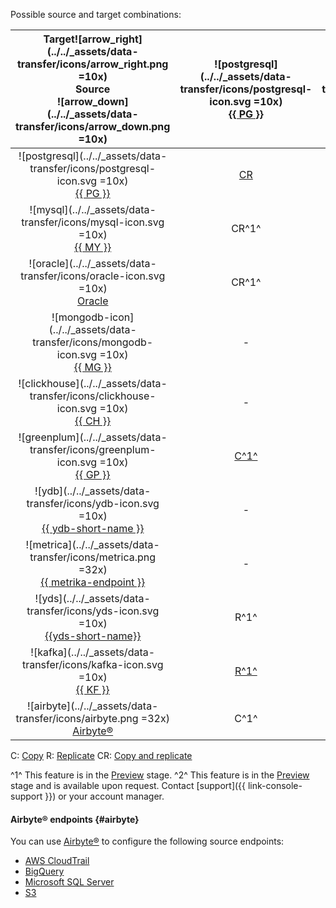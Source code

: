Possible source and target combinations:



| Target![arrow_right](../../_assets/data-transfer/icons/arrow_right.png =10x)<br>Source<br>![arrow_down](../../_assets/data-transfer/icons/arrow_down.png =10x) | ![postgresql](../../_assets/data-transfer/icons/postgresql-icon.svg =10x)<br>[{{ PG }}](../../data-transfer/operations/endpoint/target/postgresql.md) | ![mysql](../../_assets/data-transfer/icons/mysql-icon.svg =10x)<br>[{{ MY }}](../../data-transfer/operations/endpoint/target/mysql.md) | ![mongodb](../../_assets/data-transfer/icons/mongodb-icon.svg =10x)<br>[{{ MG }}](../../data-transfer/operations/endpoint/target/mongodb.md) | ![clickhouse](../../_assets/data-transfer/icons/clickhouse-icon.svg =10x)<br>[{{ CH }}](../../data-transfer/operations/endpoint/target/clickhouse.md) | ![greenplum](../../_assets/data-transfer/icons/greenplum-icon.svg =10x)<br>[{{ GP }}](../../data-transfer/operations/endpoint/target/greenplum.md) | ![ydb](../../_assets/data-transfer/icons/ydb-icon.svg =10x)<br>[{{ ydb-short-name }}](../../data-transfer/operations/endpoint/target/yandex-database.md) | ![object storage](../../_assets/data-transfer/icons/object-storage-icon.svg =10x)<br>[Object Storage](../../data-transfer/operations/endpoint/target/object-storage.md) | ![apache kafka](../../_assets/data-transfer/icons/kafka-icon.svg =10x)<br>[Apache Kafka](../../data-transfer/operations/endpoint/target/kafka.md) | ![yds](../../_assets/data-transfer/icons/yds-icon.svg =10x)<br>[{{yds-short-name}}](../../data-transfer/operations/endpoint/target/data-streams.md) | ![elasticsearch](../../_assets/data-transfer/icons/elasticsearch-icon.svg =10x)<br>[{{ ES }}](../../data-transfer/operations/endpoint/target/elasticsearch.md) | ![opensearch](../../_assets/data-transfer/icons/opensearch-icon.svg =10x)<br>[{{ OS }}](../../data-transfer/operations/endpoint/target/opensearch.md) | ![arrow_left](../../_assets/data-transfer/icons/arrow_left.png =10x)Target<br>Source<br>![arrow_down](../../_assets/data-transfer/icons/arrow_down.png =10x) |
|:--------------------------------------------------------------------------------------------------------------------------------------------------------------:|:-----------------------------------------------------------------------------------------------------------------------------------------------------:|:--------------------------------------------------------------------------------------------------------------------------------------:|:--------------------------------------------------------------------------------------------------------------------------------------------:|:-----------------------------------------------------------------------------------------------------------------------------------------------------:|:--------------------------------------------------------------------------------------------------------------------------------------------------:|:--------------------------------------------------------------------------------------------------------------------------------------------------------:|:-----------------------------------------------------------------------------------------------------------------------------------------------------------------------:|:-------------------------------------------------------------------------------------------------------------------------------------------------:|:---------------------------------------------------------------------------------------------------------------------------------------------------:|:--------------------------------------------------------------------------------------------------------------------------------------------------------------:|:-----------------------------------------------------------------------------------------------------------------------------------------------------:|:------------------------------------------------------------------------------------------------------------------------------------------------------------:|
|     ![postgresql](../../_assets/data-transfer/icons/postgresql-icon.svg =10x)<br>[{{ PG }}](../../data-transfer/operations/endpoint/source/postgresql.md)      |                                                [CR](../../data-transfer/tutorials/managed-postgresql)                                                 |                                                                 CR^1^                                                                  |                                                                      -                                                                       |                                                [CR](../../data-transfer/tutorials/rdbms-to-clickhouse)                                                |                                            [C](../../data-transfer/tutorials/managed-greenplum.md)R^1^                                             |                                                   [CR^1^](../../data-transfer/tutorials/mpg-to-ydb.md)                                                   |                                                       [C^1^](../../data-transfer/tutorials/mpg-to-objstorage.md)                                                        |                                                  [CR](../../data-transfer/tutorials/cdc-mpg.md)                                                   |                                                [CR^1^](../../data-transfer/tutorials/mpg-to-yds.md)                                                 |                                                                              C^1^                                                                              |                                                                         C^1^                                                                          |    ![postgresql](../../_assets/data-transfer/icons/postgresql-icon.svg =10x)<br>[{{ PG }}](../../data-transfer/operations/endpoint/source/postgresql.md)     |
|             ![mysql](../../_assets/data-transfer/icons/mysql-icon.svg =10x)<br>[{{ MY }}](../../data-transfer/operations/endpoint/source/mysql.md)             |                                                                         CR^1^                                                                         |                                           [C](../../data-transfer/tutorials/managed-mysql)R                                            |                                                                      -                                                                       |                                                [CR](../../data-transfer/tutorials/mysql-to-clickhouse)                                                |                                                                       CR^1^                                                                        |                                              [CR^1^](../../data-transfer/tutorials/managed-mysql-to-ydb.md)                                              |                                                       [C^1^](../../data-transfer/tutorials/mmy-objs-migration.md)                                                       |                                                  [CR](../../data-transfer/tutorials/cdc-mmy.md)                                                   |                                                [CR^1^](../../data-transfer/tutorials/mmy-to-yds.md)                                                 |                                                                               -                                                                                |                                                                           -                                                                           |            ![mysql](../../_assets/data-transfer/icons/mysql-icon.svg =10x)<br>[{{ MY }}](../../data-transfer/operations/endpoint/source/mysql.md)            |
|            ![oracle](../../_assets/data-transfer/icons/oracle-icon.svg =10x)<br>[Oracle](../../data-transfer/operations/endpoint/source/oracle.md)             |                                                                         CR^1^                                                                         |                                                                   -                                                                    |                                                                      -                                                                       |                                                                         CR^1^                                                                         |                                                                       CR^1^                                                                        |                                                                            -                                                                             |                                                                                    -                                                                                    |                                                                         -                                                                         |                                                                          -                                                                          |                                                                               -                                                                                |                                                                           -                                                                           |           ![oracle](../../_assets/data-transfer/icons/oracle-icon.svg =10x)<br>[Oracle](../../data-transfer/operations/endpoint/source/oracle.md)            |
|       ![mongodb-icon](../../_assets/data-transfer/icons/mongodb-icon.svg =10x)<br>[{{ MG }}](../../data-transfer/operations/endpoint/source/mongodb.md)        |                                                                           -                                                                           |                                                                   -                                                                    |                                            [CR](../../data-transfer/tutorials/managed-mongodb.md)                                            |                                                                           -                                                                           |                                                                         -                                                                          |                                                                            -                                                                             |                                                                                  C^1^                                                                                   |                                                                         -                                                                         |                                                                          -                                                                          |                                                                               -                                                                                |                                                                           -                                                                           |      ![mongodb-icon](../../_assets/data-transfer/icons/mongodb-icon.svg =10x)<br>[{{ MG }}](../../data-transfer/operations/endpoint/source/mongodb.md)       |
|     ![clickhouse](../../_assets/data-transfer/icons/clickhouse-icon.svg =10x)<br>[{{ CH }}](../../data-transfer/operations/endpoint/source/clickhouse.md)      |                                                                           -                                                                           |                                                                   -                                                                    |                                                                      -                                                                       |                                                 [C](../../data-transfer/tutorials/managed-clickhouse)                                                 |                                                                         -                                                                          |                                                                            -                                                                             |                                                                                    -                                                                                    |                                                                         -                                                                         |                                                                          -                                                                          |                                                                               -                                                                                |                                                                           -                                                                           |    ![clickhouse](../../_assets/data-transfer/icons/clickhouse-icon.svg =10x)<br>[{{ CH }}](../../data-transfer/operations/endpoint/source/clickhouse.md)     |
|       ![greenplum](../../_assets/data-transfer/icons/greenplum-icon.svg =10x)<br>[{{ GP }}](../../data-transfer/operations/endpoint/source/greenplum.md)       |                                           [C^1^](../../data-transfer/tutorials/greenplum-to-postgresql.md)                                            |                                                                   -                                                                    |                                                                      -                                                                       |                                             [C](../../data-transfer/tutorials/greenplum-to-clickhouse.md)                                             |                                             [C^1^](../../data-transfer/tutorials/managed-greenplum.md)                                             |                                                                            -                                                                             |                                                                                    -                                                                                    |                                                                         -                                                                         |                                                                          -                                                                          |                                                                               -                                                                                |                                                                           -                                                                           |      ![greenplum](../../_assets/data-transfer/icons/greenplum-icon.png =10x)<br>[{{ GP }}](../../data-transfer/operations/endpoint/source/greenplum.md)      |
|          ![ydb](../../_assets/data-transfer/icons/ydb-icon.svg =10x)<br>[{{ ydb-short-name }}](../../data-transfer/operations/endpoint/source/ydb.md)          |                                                                           -                                                                           |                                                                   -                                                                    |                                                                      -                                                                       |                                                                         CR^1^                                                                         |                                                                         -                                                                          |                                                                            -                                                                             |                                                                                  C^1^                                                                                   |                                                 [CR^1^](../../data-transfer/tutorials/cdc-ydb.md)                                                 |                                                [CR^1^](../../data-transfer/tutorials/ydb-to-yds.md)                                                 |                                                                               -                                                                                |                                                                           -                                                                           |         ![ydb](../../_assets/data-transfer/icons/ydb-icon.svg =10x)<br>[{{ ydb-short-name }}](../../data-transfer/operations/endpoint/source/ydb.md)         |
|     ![metrica](../../_assets/data-transfer/icons/metrica.png =32x)<br>[{{ metrika-endpoint }}](../../data-transfer/operations/endpoint/source/metrika.md)      |                                                                           -                                                                           |                                                                   -                                                                    |                                                                      -                                                                       |                                            [R^1^](../../data-transfer/tutorials/metrika-to-clickhouse.md)                                             |                                                                         -                                                                          |                                                                            -                                                                             |                                                                                    -                                                                                    |                                                                         -                                                                         |                                                                          -                                                                          |                                                                               -                                                                                |                                                                           -                                                                           |    ![metrica](../../_assets/data-transfer/icons/metrica.png =32x)<br>[{{ metrika-endpoint }}](../../data-transfer/operations/endpoint/source/metrika.md)     |
|      ![yds](../../_assets/data-transfer/icons/yds-icon.svg =10x)<br>[{{yds-short-name}}](../../data-transfer/operations/endpoint/source/data-streams.md)       |                                                                         R^1^                                                                          |                                                                  R^1^                                                                  |                                                                     R^1^                                                                     |                                              [R^1^](../../data-transfer/tutorials/yds-to-clickhouse.md)                                               |                                                                        R^1^                                                                        |                                                                           R^1^                                                                           |                                                       [R^1^](../../data-transfer/tutorials/yds-to-objstorage.md)                                                        |                                                                       R^1^                                                                        |                                                                        R^1^                                                                         |                                                                              R^1^                                                                              |                                                 [R^1^](../../data-transfer/tutorials/trails-to-os.md)                                                 |     ![yds](../../_assets/data-transfer/icons/yds-icon.svg =10x)<br>[{{ yds-full-name }}](../../data-transfer/operations/endpoint/source/data-streams.md)     |
|             ![kafka](../../_assets/data-transfer/icons/kafka-icon.svg =10x)<br>[{{ KF }}](../../data-transfer/operations/endpoint/source/kafka.md)             |                                                  [R^1^](../../data-transfer/tutorials/mkf-to-mpg.md)                                                  |                                          [R^1^](../../data-transfer/tutorials/mkf-to-mmy.md)                                           |                                             [R^1^](../../data-transfer/tutorials/mkf-to-mmg.md)                                              |                                                   [R^2^](../../data-transfer/tutorials/mkf-to-mch)                                                    |                                        [R^1^](../../data-transfer/tutorials/managed-kafka-to-greenplum.md)                                         |                                                   [R^1^](../../data-transfer/tutorials/mkf-to-ydb.md)                                                    |                                                                                  R^1^                                                                                   |                                                [R^1^](../../data-transfer/tutorials/mkf-to-mkf.md)                                                |                                                 [R^1^](../../data-transfer/tutorials/mkf-to-yds.md)                                                 |                                                      [R^1^](../../data-transfer/tutorials/mkf-to-mes.md)                                                       |                                                  [R^1^](../../data-transfer/tutorials/mkf-to-mos.md)                                                  |            ![kafka](../../_assets/data-transfer/icons/kafka-icon.svg =10x)<br>[{{ KF }}](../../data-transfer/operations/endpoint/source/kafka.md)            |
|                                     ![airbyte](../../_assets/data-transfer/icons/airbyte.png =32x)<br>[Airbyte®](#airbyte)                                     |                                                                         C^1^                                                                          |                                                                  C^1^                                                                  |                                                                     C^1^                                                                     |                                                                         C^1^                                                                          |                                                                        C^1^                                                                        |                                                                           C^1^                                                                           |                                                                                    -                                                                                    |                                                                       С^1^                                                                        |                                                                        С^1^                                                                         |                                                                               -                                                                                |                                                                           -                                                                           |                                    ![airbyte](../../_assets/data-transfer/icons/airbyte.png =32x)<br>[Airbyte®](#airbyte)                                    |








C: [Copy](../../data-transfer/concepts/transfer-lifecycle.md#copy)
R: [Replicate](../../data-transfer/concepts/transfer-lifecycle.md#replication)
CR: [Copy and replicate](../../data-transfer/concepts/transfer-lifecycle.md#copy-and-replication)


^1^ This feature is in the [Preview](../../overview/concepts/launch-stages.md) stage.
^2^ This feature is in the [Preview](../../overview/concepts/launch-stages.md) stage and is available upon request. Contact [support]({{ link-console-support }}) or your account manager.


#### Airbyte® endpoints {#airbyte}

You can use [Airbyte®](https://docs.airbyte.com/category/sources) to configure the following source endpoints:

* [AWS CloudTrail](../../data-transfer/operations/endpoint/source/aws-cloudtrail.md)
* [BigQuery](../../data-transfer/operations/endpoint/source/bigquery.md)
* [Microsoft SQL Server](../../data-transfer/operations/endpoint/source/mssql.md)
* [S3](../../data-transfer/operations/endpoint/source/s3.md)
